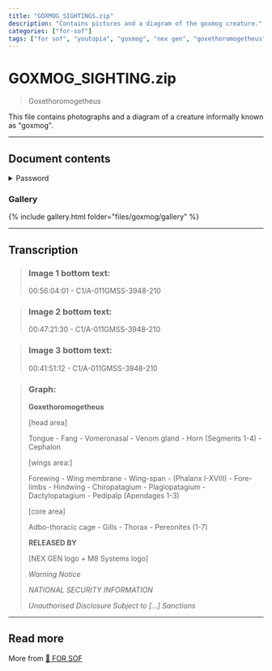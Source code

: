 ```yaml
---
title: "GOXMOG_SIGHTINGS.zip"
description: "Contains pictures and a diagram of the goxmog creature."
categories: ["for-sof"]
tags: ["for sof", "youtopia", "goxmog", "nex gen", "goxethoromogetheus"]
---
```


# GOXMOG_SIGHTING.zip

> Goxethoromogetheus

This file contains photographs and a diagram of a creature informally known as "goxmog".

***

## Document contents

<details class="password">
    <summary>Password</summary>

cegfbdfagfdc
</details>

### Gallery

{% include gallery.html folder="files/goxmog/gallery" %}

***

## Transcription

> ### Image 1 bottom text:
>
> 00:56:04:01 - C1/A-011GMSS-3948-210

>### Image 2 bottom text:
>
> 00:47:21:30 - C1/A-011GMSS-3948-210

> ### Image 3 bottom text:
> 
> 00:41:51:12 - C1/A-011GMSS-3948-210

> ### Graph:
>
> **Goxethoromogetheus**
>
>[head area]
> 
>Tongue - Fang - Vomeronasal - Venom gland - Horn (Segments 1-4) - Cephalon
>
>[wings area:]
> 
>Forewing - Wing membrane - Wing-span - (Phalanx I-XVIII) - Fore-limbs - Hindwing - Chiropatagium - Plagiopatagium - Dactylopatagium - Pedipalp (Apendages 1-3)
>
> [core area]
> 
>Adbo-thoracic cage - Gills - Thorax - Pereonites (1-7)
>
> **RELEASED BY**
> 
>[NEX GEN logo + M8 Systems logo]
>
>*Warning Notice*
> 
>*NATIONAL SECURITY INFORMATION*
> 
>*Unauthorised Disclosure Subject to […] Sanctions*

***

## Read more

More  from [📁 FOR SOF](../for-sof)
